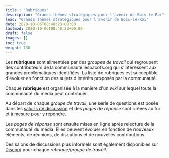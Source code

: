 ```yaml
---
title : "Rubriques"
description: "Grands thèmes stratégiques pour l'avenir de Bois-le-Roi"
lead: "Grands thèmes stratégiques pour l'avenir de Bois-le-Roi"
date: 2020-10-06T08:48:23+00:00
lastmod: 2020-10-06T08:48:23+00:00
draft: false
images: []
toc: true
weight: 130
---
```


Les **rubriques** sont alimentées par des *groupes de travail* qui regroupent des contributeurs de la communauté lesbacots.org qui s'intéressent aux grandes problématiques identifiées.
La liste de rubriques est succeptible d'évoluer en fonction des sujets d'intérêts proposés par la communauté.

Chaque **rubrique** est organisée à la manière d'un *wiki* sur lequel toute la communauté du média peut contribuer.

Au départ de chaque *groupe de travail*, une série de questions est posée dans les [salons de discussion](https://www.lesbacots.org/comment_participer/comment_contribuer/discord/) et des *pages de réponse* sont créées au fur et à mesure pour y répondre.

Les *pages de réponse* sont ensuite mises en ligne après relecture de la communauté du média.
Elles peuvent évoluer en fonction de nouveaux éléments, de réunions, de discutions et de nouvelles contributions.

Des salons de discussions plus informels sont également disponibles sur  [Discord](https://www.lesbacots.org/comment_participer/comment_contribuer/discord/) pour chaque *rubrique/groupe de travail*.
